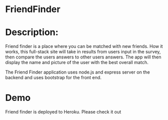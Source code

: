 # FriendFinder

# Description:
Friend finder is a place where you can be matched with new friends.  How it works, this full-stack site will take in results from users input in the survey, then compare the users answers to other users answers.  The app will then display the name and picture of the user with the best overall match.

The Friend Finder application uses node.js and express server on the backend and uses bootstrap for the front end. 

# Demo
Friend finder is deployed to Heroku.  Please check it out 

